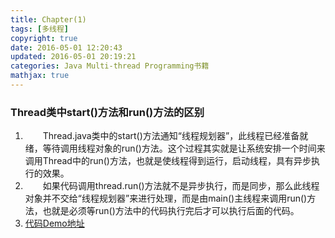 ```yaml
---
title: Chapter(1)
tags: [多线程]
copyright: true
date: 2016-05-01 12:20:43
updated: 2016-05-01 20:19:21
categories: Java Multi-thread Programming书籍
mathjax: true 
---
```


### Thread类中start()方法和run()方法的区别
1. &emsp;&emsp;Thread.java类中的start()方法通知“线程规划器”，此线程已经准备就绪，等待调用线程对象的run()方法。这个过程其实就是让系统安排一个时间来调用Thread中的run()方法，也就是使线程得到运行，启动线程，具有异步执行的效果。
2. &emsp;&emsp;如果代码调用thread.run()方法就不是异步执行，而是同步，那么此线程对象并不交给“线程规划器”来进行处理，而是由main()主线程来调用run()方法，也就是必须等run()方法中的代码执行完后才可以执行后面的代码。
3. [代码Demo地址]()




